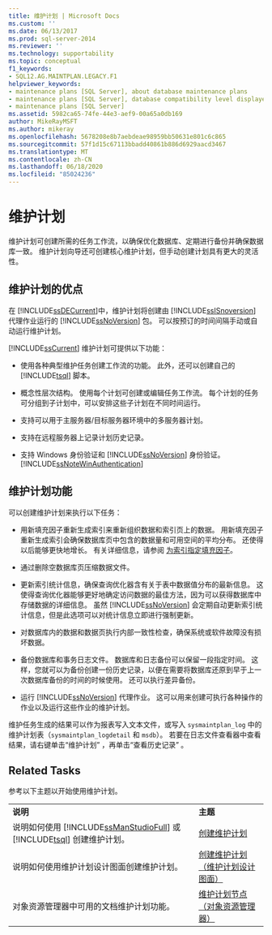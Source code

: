 ```yaml
---
title: 维护计划 | Microsoft Docs
ms.custom: ''
ms.date: 06/13/2017
ms.prod: sql-server-2014
ms.reviewer: ''
ms.technology: supportability
ms.topic: conceptual
f1_keywords:
- SQL12.AG.MAINTPLAN.LEGACY.F1
helpviewer_keywords:
- maintenance plans [SQL Server], about database maintenance plans
- maintenance plans [SQL Server], database compatibility level displayed in designer
- maintenance plans [SQL Server]
ms.assetid: 5982ca65-74fe-44e3-aef9-00a65a0db169
author: MikeRayMSFT
ms.author: mikeray
ms.openlocfilehash: 5678208e8b7aebdeae98959bb50631e801c6c865
ms.sourcegitcommit: 57f1d15c67113bbadd40861b886d6929aacd3467
ms.translationtype: MT
ms.contentlocale: zh-CN
ms.lasthandoff: 06/18/2020
ms.locfileid: "85024236"
---
```

# <a name="maintenance-plans"></a>维护计划
  维护计划可创建所需的任务工作流，以确保优化数据库、定期进行备份并确保数据库一致。 维护计划向导还可创建核心维护计划，但手动创建计划具有更大的灵活性。  
  
## <a name="benefits-of-maintenance-plans"></a>维护计划的优点  
 在 [!INCLUDE[ssDECurrent](../../includes/ssdecurrent-md.md)]中，维护计划将创建由 [!INCLUDE[ssISnoversion](../../includes/ssisnoversion-md.md)] 代理作业运行的 [!INCLUDE[ssNoVersion](../../includes/ssnoversion-md.md)] 包。 可以按预订的时间间隔手动或自动运行维护计划。  
  
 [!INCLUDE[ssCurrent](../../includes/sscurrent-md.md)] 维护计划可提供以下功能：  
  
-   使用各种典型维护任务创建工作流的功能。 此外，还可以创建自己的 [!INCLUDE[tsql](../../includes/tsql-md.md)] 脚本。  
  
-   概念性层次结构。 使用每个计划可创建或编辑任务工作流。 每个计划的任务可分组到子计划中，可以安排这些子计划在不同时间运行。  
  
-   支持可以用于主服务器/目标服务器环境中的多服务器计划。  
  
-   支持在远程服务器上记录计划历史记录。  
  
-   支持 Windows 身份验证和 [!INCLUDE[ssNoVersion](../../includes/ssnoversion-md.md)] 身份验证。 [!INCLUDE[ssNoteWinAuthentication](../../includes/ssnotewinauthentication-md.md)]  
  
## <a name="maintenace-plan-functionality"></a>维护计划功能  
 可以创建维护计划来执行以下任务：  
  
-   用新填充因子重新生成索引来重新组织数据和索引页上的数据。 用新填充因子重新生成索引会确保数据库页中包含的数据量和可用空间的平均分布。 还使得以后能够更快地增长。 有关详细信息，请参阅 [为索引指定填充因子](../indexes/specify-fill-factor-for-an-index.md)。  
  
-   通过删除空数据库页压缩数据文件。  
  
-   更新索引统计信息，确保查询优化器含有关于表中数据值分布的最新信息。 这使得查询优化器能够更好地确定访问数据的最佳方法，因为可以获得数据库中存储数据的详细信息。 虽然 [!INCLUDE[ssNoVersion](../../includes/ssnoversion-md.md)] 会定期自动更新索引统计信息，但是此选项可以对统计信息立即进行强制更新。  
  
-   对数据库内的数据和数据页执行内部一致性检查，确保系统或软件故障没有损坏数据。  
  
-   备份数据库和事务日志文件。 数据库和日志备份可以保留一段指定时间。 这样，您就可以为备份创建一份历史记录，以便在需要将数据库还原到早于上一次数据库备份的时间的时候使用。 还可以执行差异备份。  
  
-   运行 [!INCLUDE[ssNoVersion](../../includes/ssnoversion-md.md)] 代理作业。 这可以用来创建可执行各种操作的作业以及运行这些作业的维护计划。  
  
 维护任务生成的结果可以作为报表写入文本文件，或写入 `sysmaintplan_log` 中的维护计划表（`sysmaintplan_logdetail` 和 `msdb`）。 若要在日志文件查看器中查看结果，请右键单击“维护计划”  ，再单击“查看历史记录”  。  
  
## <a name="related-tasks"></a>Related Tasks  
 参考以下主题以开始使用维护计划。  
  
|||  
|-|-|  
|**说明**|**主题**|  
|说明如何使用 [!INCLUDE[ssManStudioFull](../../includes/ssmanstudiofull-md.md)] 或 [!INCLUDE[tsql](../../includes/tsql-md.md)] 创建维护计划。|[创建维护计划](create-a-maintenance-plan.md)|  
|说明如何使用维护计划设计图面创建维护计划。|[创建维护计划（维护计划设计图面）](create-a-maintenance-plan-maintenance-plan-design-surface.md)|  
|对象资源管理器中可用的文档维护计划功能。|[维护计划节点（对象资源管理器）](../../ssms/object/object-explorer.md)|  
  
  
